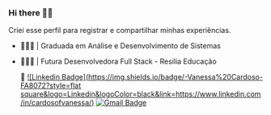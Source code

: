 ### Hi there 🤘🏼

Criei esse perfil para registrar e compartilhar minhas experiências.

* 👩🏻‍🎓 | Graduada em Análise e Desenvolvimento de Sistemas <br />
* 👩🏻‍💻 | Futura Desenvolvedora Full Stack - Resilia Educação


     🔗 [![Linkedin Badge](https://img.shields.io/badge/-Vanessa%20Cardoso-FA8072?style=flat square&logo=Linkedin&logoColor=black&link=https://www.linkedin.com/in/cardosofvanessa/)](https://www.linkedin.com/in/cardosofvanessa//) 
[![Gmail Badge](https://img.shields.io/badge/-cardosovanessafs@gmail.com-778899?style=flat-square&logo=Gmail&logoColor=black&link=mailto:cardosovanessafs@gmail.com)](mailto:cardosovanessafs@gmail.com) 

